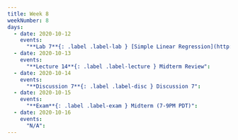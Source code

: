 ```yaml
---
title: Week 8
weekNumber: 8
days:
  - date: 2020-10-12
    events:
      "**Lab 7**{: .label .label-lab } [Simple Linear Regression](http://data100.datahub.berkeley.edu/hub/user-redirect/git-sync?repo=https://github.com/DS-100/fa20&subPath=lab/lab07/) (due Oct. 12)":
  - date: 2020-10-13
    events:
      "**Lecture 14**{: .label .label-lecture } Midterm Review":
  - date: 2020-10-14
    events:
      "**Discussion 7**{: .label .label-disc } Discussion 7":
  - date: 2020-10-15
    events:
      "**Exam**{: .label .label-exam } Midterm (7-9PM PDT)":
  - date: 2020-10-16
    events:
      "N/A":
---
```

